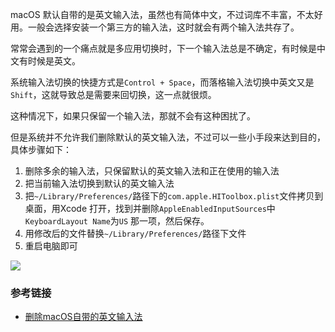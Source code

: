 macOS 默认自带的是英文输入法，虽然也有简体中文，不过词库不丰富，不太好用。一般会选择安装一个第三方的输入法，这时就会有两个输入法共存了。

常常会遇到的一个痛点就是多应用切换时，下一个输入法总是不确定，有时候是中文有时候是英文。

系统输入法切换的快捷方式是`Control + Space`，而落格输入法切换中英文又是`Shift`，这就导致总是需要来回切换，这一点就很烦。

这种情况下，如果只保留一个输入法，那就不会有这种困扰了。

但是系统并不允许我们删除默认的英文输入法，不过可以一些小手段来达到目的，具体步骤如下：

1. 删除多余的输入法，只保留默认的英文输入法和正在使用的输入法
2. 把当前输入法切换到默认的英文输入法
3. 把`~/Library/Preferences/`路径下的`com.apple.HIToolbox.plist`文件拷贝到桌面，用Xcode 打开，找到并删除`AppleEnabledInputSources`中`KeyboardLayout Name`为`US` 那一项，然后保存。
4. 用修改后的文件替换`~/Library/Preferences/`路径下文件
5. 重启电脑即可

![](https://cdn.jsdelivr.net/gh/0xAiKang/CDN/blog/images/20210320090641.png)

### 参考链接
* [删除macOS自带的英文输入法](https://xdev.in/posts/remove-default-input-source/)
